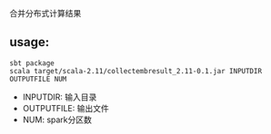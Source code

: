 合并分布式计算结果
## usage:
```
sbt package
scala target/scala-2.11/collectembresult_2.11-0.1.jar INPUTDIR OUTPUTFILE NUM
```
 - INPUTDIR: 输入目录
 - OUTPUTFILE: 输出文件
 - NUM: spark分区数